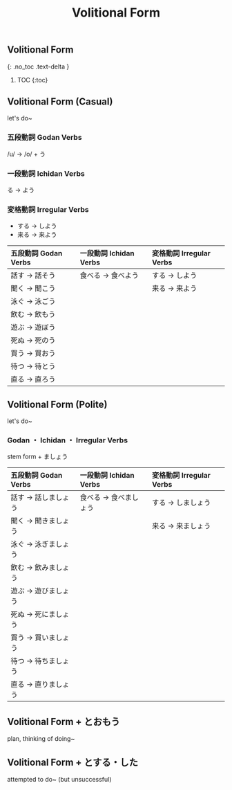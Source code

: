 ﻿---
layout: default
title: Volitional Form
parent: <ruby>文法<rt>ぶんぽう</rt></ruby> Grammar
---

## Volitional Form
{: .no_toc .text-delta }

1. TOC
{:toc}

## Volitional Form (Casual)
let's do~

### 五段動詞 Godan Verbs
/u/ → /o/ + う

### 一段動詞 Ichidan Verbs
る → よう

### 変格動詞 Irregular Verbs
- する → しよう
- 来る → 来よう

| 五段動詞 Godan Verbs | 一段動詞 Ichidan Verbs | 変格動詞 Irregular Verbs |
|:-------------------- |:---------------------- |:------------------------ |
| 話す → 話そう        | 食べる → 食べよう      | する → しよう            |
| 聞く → 聞こう        |                        | 来る → 来よう            |
| 泳ぐ → 泳ごう        |                        |                          |
| 飲む → 飲もう        |                        |                          |
| 遊ぶ → 遊ぼう        |                        |                          |
| 死ぬ → 死のう        |                        |                          |
| 買う → 買おう        |                        |                          |
| 待つ → 待とう        |                        |                          |
| 直る → 直ろう        |                        |                          |

## Volitional Form (Polite)
let's do~

### Godan ・ Ichidan ・ Irregular Verbs
stem form + ましょう

| 五段動詞 Godan Verbs | 一段動詞 Ichidan Verbs | 変格動詞 Irregular Verbs |
|:-------------------- |:---------------------- |:------------------------ |
| 話す → 話しましょう  | 食べる → 食べましょう  | する → しましょう        |
| 聞く → 聞きましょう  |                        | 来る → 来ましょう        |
| 泳ぐ → 泳ぎましょう  |                        |                          |
| 飲む → 飲みましょう  |                        |                          |
| 遊ぶ → 遊びましょう  |                        |                          |
| 死ぬ → 死にましょう  |                        |                          |
| 買う → 買いましょう  |                        |                          |
| 待つ → 待ちましょう  |                        |                          |
| 直る → 直りましょう  |                        |                          |

## Volitional Form + とおもう
plan, thinking of doing~

## Volitional Form + とする・した
attempted to do~ (but unsuccessful)
